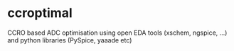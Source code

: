 # ccroptimal
CCRO based ADC optimisation using open EDA tools (xschem, ngspice, ...) and python libraries (PySpice, yaaade etc)
